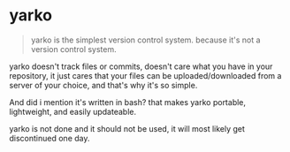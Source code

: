 # yarko

> yarko is the simplest version control system. because it's not a version control system.

yarko doesn't track files or commits, doesn't care what you have in your repository, it just cares that your files can be uploaded/downloaded from a server of your choice, and that's why it's so simple.

And did i mention it's written in bash? that makes yarko portable, lightweight, and easily updateable.

yarko is not done and it should not be used, it will most likely get discontinued one day.

